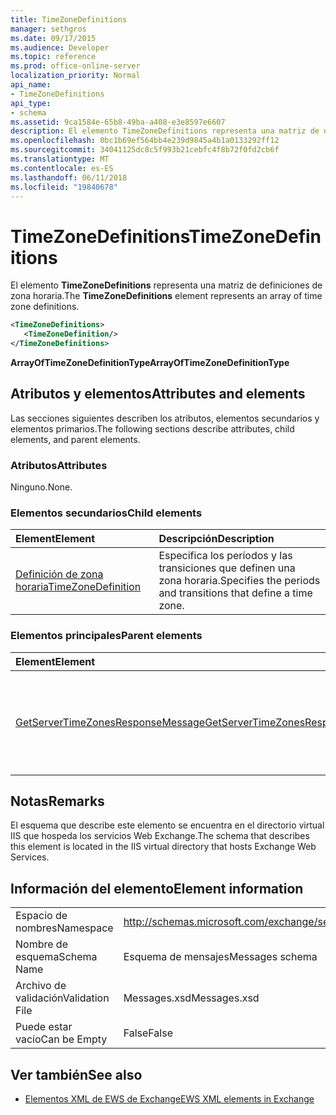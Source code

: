 ```yaml
---
title: TimeZoneDefinitions
manager: sethgros
ms.date: 09/17/2015
ms.audience: Developer
ms.topic: reference
ms.prod: office-online-server
localization_priority: Normal
api_name:
- TimeZoneDefinitions
api_type:
- schema
ms.assetid: 9ca1584e-65b8-49ba-a408-e3e8597e6607
description: El elemento TimeZoneDefinitions representa una matriz de definiciones de zona horaria.
ms.openlocfilehash: 0bc1b69ef564bb4e239d9845a4b1a0133292ff12
ms.sourcegitcommit: 34041125dc8c5f993b21cebfc4f8b72f0fd2cb6f
ms.translationtype: MT
ms.contentlocale: es-ES
ms.lasthandoff: 06/11/2018
ms.locfileid: "19840678"
---
```

# <a name="timezonedefinitions"></a><span data-ttu-id="91a68-103">TimeZoneDefinitions</span><span class="sxs-lookup"><span data-stu-id="91a68-103">TimeZoneDefinitions</span></span>

<span data-ttu-id="91a68-104">El elemento **TimeZoneDefinitions** representa una matriz de definiciones de zona horaria.</span><span class="sxs-lookup"><span data-stu-id="91a68-104">The **TimeZoneDefinitions** element represents an array of time zone definitions.</span></span> 
  
```XML
<TimeZoneDefinitions>
   <TimeZoneDefinition/>
</TimeZoneDefinitions>
```

 <span data-ttu-id="91a68-105">**ArrayOfTimeZoneDefinitionType**</span><span class="sxs-lookup"><span data-stu-id="91a68-105">**ArrayOfTimeZoneDefinitionType**</span></span>
## <a name="attributes-and-elements"></a><span data-ttu-id="91a68-106">Atributos y elementos</span><span class="sxs-lookup"><span data-stu-id="91a68-106">Attributes and elements</span></span>

<span data-ttu-id="91a68-107">Las secciones siguientes describen los atributos, elementos secundarios y elementos primarios.</span><span class="sxs-lookup"><span data-stu-id="91a68-107">The following sections describe attributes, child elements, and parent elements.</span></span>
  
### <a name="attributes"></a><span data-ttu-id="91a68-108">Atributos</span><span class="sxs-lookup"><span data-stu-id="91a68-108">Attributes</span></span>

<span data-ttu-id="91a68-109">Ninguno.</span><span class="sxs-lookup"><span data-stu-id="91a68-109">None.</span></span>
  
### <a name="child-elements"></a><span data-ttu-id="91a68-110">Elementos secundarios</span><span class="sxs-lookup"><span data-stu-id="91a68-110">Child elements</span></span>

|<span data-ttu-id="91a68-111">**Element**</span><span class="sxs-lookup"><span data-stu-id="91a68-111">**Element**</span></span>|<span data-ttu-id="91a68-112">**Descripción**</span><span class="sxs-lookup"><span data-stu-id="91a68-112">**Description**</span></span>|
|:-----|:-----|
|[<span data-ttu-id="91a68-113">Definición de zona horaria</span><span class="sxs-lookup"><span data-stu-id="91a68-113">TimeZoneDefinition</span></span>](timezonedefinition.md) <br/> |<span data-ttu-id="91a68-114">Especifica los períodos y las transiciones que definen una zona horaria.</span><span class="sxs-lookup"><span data-stu-id="91a68-114">Specifies the periods and transitions that define a time zone.</span></span>  <br/> |
   
### <a name="parent-elements"></a><span data-ttu-id="91a68-115">Elementos principales</span><span class="sxs-lookup"><span data-stu-id="91a68-115">Parent elements</span></span>

|<span data-ttu-id="91a68-116">**Element**</span><span class="sxs-lookup"><span data-stu-id="91a68-116">**Element**</span></span>|<span data-ttu-id="91a68-117">**Descripción**</span><span class="sxs-lookup"><span data-stu-id="91a68-117">**Description**</span></span>|
|:-----|:-----|
|[<span data-ttu-id="91a68-118">GetServerTimeZonesResponseMessage</span><span class="sxs-lookup"><span data-stu-id="91a68-118">GetServerTimeZonesResponseMessage</span></span>](getservertimezonesresponsemessage.md) <br/> |<span data-ttu-id="91a68-119">Contiene el estado y el resultado de una solicitud de [operación GetServerTimeZones](getservertimezones-operation.md) .</span><span class="sxs-lookup"><span data-stu-id="91a68-119">Contains the status and result of a [GetServerTimeZones operation](getservertimezones-operation.md) request.</span></span>  <br/> |
   
## <a name="remarks"></a><span data-ttu-id="91a68-120">Notas</span><span class="sxs-lookup"><span data-stu-id="91a68-120">Remarks</span></span>

<span data-ttu-id="91a68-121">El esquema que describe este elemento se encuentra en el directorio virtual IIS que hospeda los servicios Web Exchange.</span><span class="sxs-lookup"><span data-stu-id="91a68-121">The schema that describes this element is located in the IIS virtual directory that hosts Exchange Web Services.</span></span>
  
## <a name="element-information"></a><span data-ttu-id="91a68-122">Información del elemento</span><span class="sxs-lookup"><span data-stu-id="91a68-122">Element information</span></span>

|||
|:-----|:-----|
|<span data-ttu-id="91a68-123">Espacio de nombres</span><span class="sxs-lookup"><span data-stu-id="91a68-123">Namespace</span></span>  <br/> |http://schemas.microsoft.com/exchange/services/2006/messages  <br/> |
|<span data-ttu-id="91a68-124">Nombre de esquema</span><span class="sxs-lookup"><span data-stu-id="91a68-124">Schema Name</span></span>  <br/> |<span data-ttu-id="91a68-125">Esquema de mensajes</span><span class="sxs-lookup"><span data-stu-id="91a68-125">Messages schema</span></span>  <br/> |
|<span data-ttu-id="91a68-126">Archivo de validación</span><span class="sxs-lookup"><span data-stu-id="91a68-126">Validation File</span></span>  <br/> |<span data-ttu-id="91a68-127">Messages.xsd</span><span class="sxs-lookup"><span data-stu-id="91a68-127">Messages.xsd</span></span>  <br/> |
|<span data-ttu-id="91a68-128">Puede estar vacío</span><span class="sxs-lookup"><span data-stu-id="91a68-128">Can be Empty</span></span>  <br/> |<span data-ttu-id="91a68-129">False</span><span class="sxs-lookup"><span data-stu-id="91a68-129">False</span></span>  <br/> |
   
## <a name="see-also"></a><span data-ttu-id="91a68-130">Ver también</span><span class="sxs-lookup"><span data-stu-id="91a68-130">See also</span></span>



- [<span data-ttu-id="91a68-131">Elementos XML de EWS de Exchange</span><span class="sxs-lookup"><span data-stu-id="91a68-131">EWS XML elements in Exchange</span></span>](ews-xml-elements-in-exchange.md)

